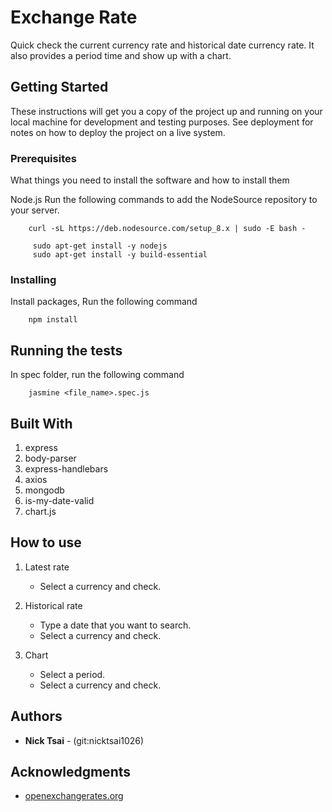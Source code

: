 # Exchange Rate

Quick check the current currency rate and historical date currency rate. It also provides a period time and show up with a chart.

## Getting Started

These instructions will get you a copy of the project up and running on your local machine for development and testing purposes. See deployment for notes on how to deploy the project on a live system.

### Prerequisites

What things you need to install the software and how to install them

Node.js
Run the following commands to add the NodeSource repository to your server.
```
    curl -sL https://deb.nodesource.com/setup_8.x | sudo -E bash -
```
```
     sudo apt-get install -y nodejs
     sudo apt-get install -y build-essential
```
### Installing

Install packages,
Run the following command
```
    npm install
```

## Running the tests

In spec folder, run the following command
```
    jasmine <file_name>.spec.js
```

## Built With

1. express
2. body-parser
3. express-handlebars
4. axios
5. mongodb
6. is-my-date-valid
7. chart.js

## How to use

1. Latest rate
    - Select a currency and check.

2. Historical rate
    - Type a date that you want to search.
    - Select a currency and check.
3. Chart
    - Select a period.
    - Select a currency and check.
## Authors

* **Nick Tsai** - (git:nicktsai1026)

## Acknowledgments

* [openexchangerates.org](https://openexchangerates.org/)

